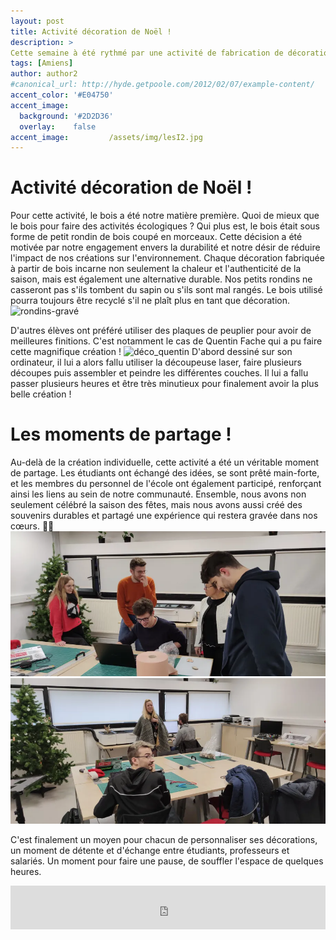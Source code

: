 ```yaml
---
layout: post
title: Activité décoration de Noël ! 
description: > 
Cette semaine à été rythmé par une activité de fabrication de décoration de noël au seins du MakerSpace. Les étudiants on pus exprimer leur imagination pour la création de décoration personnalisé. Or les étudiants n'étais pas les seuls présent. C'était un moment ouvert aux salariés de l'école qui ont répondu présent à l'appel ! Cette activités à été un vrai moment de partage entre étudiants et salarés réunit pour faire perdurer la magie de noël. 
tags: [Amiens]
author: author2
#canonical_url: http://hyde.getpoole.com/2012/02/07/example-content/
accent_color: '#E04750'
accent_image:       
  background: '#2D2D36'
  overlay:    false
accent_image:         /assets/img/lesI2.jpg
---
```


# Activité décoration de Noël !
Pour cette activité, le bois a été notre matière première. Quoi de mieux que le bois pour faire des activités écologiques ? Qui plus est, le bois était sous forme de petit rondin de bois coupé en morceaux. Cette décision a été motivée par notre engagement envers la durabilité et notre désir de réduire l'impact de nos créations sur l'environnement. Chaque décoration fabriquée à partir de bois incarne non seulement la chaleur et l'authenticité de la saison, mais est également une alternative durable. Nos petits rondins ne casseront pas s'ils tombent du sapin ou s'ils sont mal rangés. Le bois utilisé pourra toujours être recyclé s'il ne plaît plus en tant que décoration.
![rondins-gravé]()

D'autres élèves ont préféré utiliser des plaques de peuplier pour avoir de meilleures finitions. C'est notamment le cas de Quentin Fache qui a pu faire cette magnifique création ! ![déco_quentin]()
D'abord dessiné sur son ordinateur, il lui a alors fallu utiliser la découpeuse laser, faire plusieurs découpes puis assembler et peindre les différentes couches. Il lui a fallu passer plusieurs heures et être très minutieux pour finalement avoir la plus belle création !

# Les moments de partage !
Au-delà de la création individuelle, cette activité a été un véritable moment de partage. Les étudiants ont échangé des idées, se sont prêté main-forte, et les membres du personnel de l'école ont également participé, renforçant ainsi les liens au sein de notre communauté. Ensemble, nous avons non seulement célébré la saison des fêtes, mais nous avons aussi créé des souvenirs durables et partagé une expérience qui restera gravée dans nos cœurs. 🌟🎄
![moment-de-partage](/assets\img\post\2023-12-11-Activités-de-la-semaine-précedente\moment-de-partage.webp)
![moment-de-partage](/assets\img\post\2023-12-11-Activités-de-la-semaine-précedente\moment-de-partage-2.webp)

C'est finalement un moyen pour chacun de personnaliser ses décorations, un moment de détente et d'échange entre étudiants, professeurs et salariés. Un moment pour faire une pause, de souffler l'espace de quelques heures.




<iframe id="haWidget" allowtransparency="true" src="https://www.helloasso.com/associations/unimakers-association-technique-d-unilasalle-amiens/adhesions/adhesion-unimakers/widget-bouton" style="width: 100%; height: 70px; border: none;"></iframe>